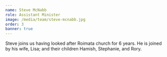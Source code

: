 ```yaml
---
name: Steve McNabb
role: Assistant Minister
image: /media/team/steve-mcnabb.jpg
order: 3
banner: true
---
```


Steve joins us having looked after Roimata church for 6 years. He is joined by his wife, Lisa; and their children Hamish, Stephanie, and Rory.
